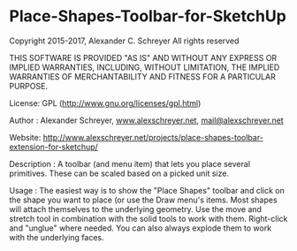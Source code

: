 Place-Shapes-Toolbar-for-SketchUp
=================================

Copyright 2015-2017, Alexander C. Schreyer
All rights reserved

THIS SOFTWARE IS PROVIDED "AS IS" AND WITHOUT ANY EXPRESS OR IMPLIED WARRANTIES,
INCLUDING, WITHOUT LIMITATION, THE IMPLIED WARRANTIES OF MERCHANTABILITY AND
FITNESS FOR A PARTICULAR PURPOSE.

License:        GPL (http://www.gnu.org/licenses/gpl.html)

Author :        Alexander Schreyer, www.alexschreyer.net, mail@alexschreyer.net

Website:        http://www.alexschreyer.net/projects/place-shapes-toolbar-extension-for-sketchup/

Description :   A toolbar (and menu item) that lets you place several
                primitives. These can be scaled based on a picked unit size.
                
Usage :         The easiest way is to show the "Place Shapes" toolbar and click
                on the shape you want to place (or use the Draw menu's items.
                Most shapes will attach themselves to the underlying geometry.
                Use the move and stretch tool in combination with the solid
                tools to work with them. Right-click and "unglue" where needed.
                You can also always explode them to work with the underlying faces.
